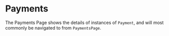 # Payments

The Payments Page shows the details of instances of `Payment`, and will most commonly be navigated to from `PaymentsPage`.

